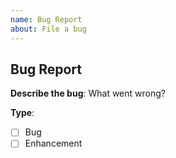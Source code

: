 ```yaml
---
name: Bug Report
about: File a bug
---
```

## Bug Report
**Describe the bug**:
What went wrong?

**Type**:
- [ ] Bug
- [ ] Enhancement
